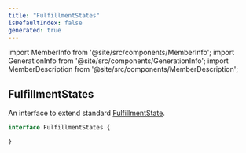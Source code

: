 ```yaml
---
title: "FulfillmentStates"
isDefaultIndex: false
generated: true
---
```

<!-- This file was generated from the Vendure source. Do not modify. Instead, re-run the "docs:build" script -->
import MemberInfo from '@site/src/components/MemberInfo';
import GenerationInfo from '@site/src/components/GenerationInfo';
import MemberDescription from '@site/src/components/MemberDescription';


## FulfillmentStates

<GenerationInfo sourceFile="packages/core/src/service/helpers/fulfillment-state-machine/fulfillment-state.ts" sourceLine="19" packageName="@bb-vendure/core" />

An interface to extend standard <a href='/reference/typescript-api/fulfillment/fulfillment-state#fulfillmentstate'>FulfillmentState</a>.

```ts title="Signature"
interface FulfillmentStates {

}
```

